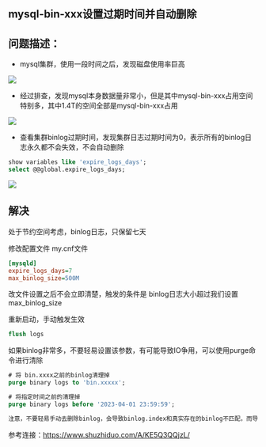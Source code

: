 ## mysql-bin-xxx设置过期时间并自动删除

## 问题描述：

- mysql集群，使用一段时间之后，发现磁盘使用率巨高

![](https://niuzhan-1306014148.cos.ap-beijing.myqcloud.com/Typora/20230419172150.png)

- 经过排查，发现mysql本身数据量非常小，但是其中mysql-bin-xxx占用空间特别多，其中1.4T的空间全部是mysql-bin-xxx占用

![](https://niuzhan-1306014148.cos.ap-beijing.myqcloud.com/Typora/20230419172217.png)

- 查看集群binlog过期时间，发现集群日志过期时间为0，表示所有的binlog日志永久都不会失效，不会自动删除

```sql
show variables like 'expire_logs_days';
select @@global.expire_logs_days;
```



![](https://niuzhan-1306014148.cos.ap-beijing.myqcloud.com/Typora/20230419172308.png)

## 解决

处于节约空间考虑，binlog日志，只保留七天

修改配置文件 my.cnf文件

```ini
[mysqld]
expire_logs_days=7
max_binlog_size=500M
```

改文件设置之后不会立即清楚，触发的条件是 binlog日志大小超过我们设置 max_binlog_size

重新启动，手动触发生效

```sql
flush logs
```

如果binlog非常多，不要轻易设置该参数，有可能导致IO争用，可以使用purge命令进行清除

```sql
# 将 bin.xxxx之前的binlog清理掉
purge binary logs to 'bin.xxxxx';

# 将指定时间之前的清理掉
purge binary logs before '2023-04-01 23:59:59';

注意，不要轻易手动去删除binlog，会导致binlog.index和真实存在的binlog不匹配，而导致expire_logs_day失效
```

参考连接：https://www.shuzhiduo.com/A/KE5Q3QQjzL/